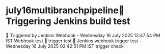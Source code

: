 # july16multibranchpipeline🔁 Triggering Jenkins build test
🚀 Triggered by Jenkins Webhook - Wednesday 16 July 2025 12:47:54 PM IST
Webhook test 🚀
trigger test
🧪 Jenkins webhook trigger test - Wednesday 16 July 2025 02:42:51 PM IST
trigger check
